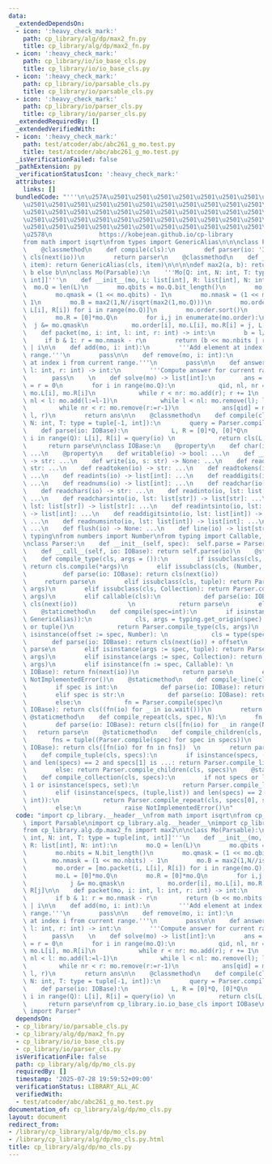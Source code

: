 ```yaml
---
data:
  _extendedDependsOn:
  - icon: ':heavy_check_mark:'
    path: cp_library/alg/dp/max2_fn.py
    title: cp_library/alg/dp/max2_fn.py
  - icon: ':heavy_check_mark:'
    path: cp_library/io/io_base_cls.py
    title: cp_library/io/io_base_cls.py
  - icon: ':heavy_check_mark:'
    path: cp_library/io/parsable_cls.py
    title: cp_library/io/parsable_cls.py
  - icon: ':heavy_check_mark:'
    path: cp_library/io/parser_cls.py
    title: cp_library/io/parser_cls.py
  _extendedRequiredBy: []
  _extendedVerifiedWith:
  - icon: ':heavy_check_mark:'
    path: test/atcoder/abc/abc261_g_mo.test.py
    title: test/atcoder/abc/abc261_g_mo.test.py
  _isVerificationFailed: false
  _pathExtension: py
  _verificationStatusIcon: ':heavy_check_mark:'
  attributes:
    links: []
  bundledCode: "'''\n\u257A\u2501\u2501\u2501\u2501\u2501\u2501\u2501\u2501\u2501\u2501\
    \u2501\u2501\u2501\u2501\u2501\u2501\u2501\u2501\u2501\u2501\u2501\u2501\u2501\
    \u2501\u2501\u2501\u2501\u2501\u2501\u2501\u2501\u2501\u2501\u2501\u2501\u2501\
    \u2501\u2501\u2501\u2501\u2501\u2501\u2501\u2501\u2501\u2501\u2501\u2501\u2501\
    \u2501\u2501\u2501\u2501\u2501\u2501\u2501\u2501\u2501\u2501\u2501\u2501\u2501\
    \u2578\n             https://kobejean.github.io/cp-library               \n'''\n\
    from math import isqrt\nfrom types import GenericAlias\n\n\nclass Parsable:\n\
    \    @classmethod\n    def compile(cls):\n        def parser(io: 'IOBase'): return\
    \ cls(next(io))\n        return parser\n    @classmethod\n    def __class_getitem__(cls,\
    \ item): return GenericAlias(cls, item)\n\n\n\ndef max2(a, b): return a if a >\
    \ b else b\n\nclass Mo(Parsable):\n    '''Mo[Q: int, N: int, T: type = tuple[int,\
    \ int]]'''\n    def __init__(mo, L: list[int], R: list[int], N: int):\n      \
    \  mo.Q = len(L)\n        mo.qbits = mo.Q.bit_length()\n        mo.nbits = N.bit_length()\n\
    \        mo.qmask = (1 << mo.qbits) - 1\n        mo.nmask = (1 << mo.nbits) -\
    \ 1\n        mo.B = max2(1,N//isqrt(max2(1,mo.Q)))\n        mo.order = [mo.packet(i,\
    \ L[i], R[i]) for i in range(mo.Q)]\n        mo.order.sort()\n        mo.L = [0]*mo.Q\n\
    \        mo.R = [0]*mo.Q\n        for i,j in enumerate(mo.order):\n          \
    \  j &= mo.qmask\n            mo.order[i], mo.L[i], mo.R[i] = j, L[j], R[j]\n\n\
    \    def packet(mo, i: int, l: int, r: int) -> int:\n        b = l//mo.B\n   \
    \     if b & 1: r = mo.nmask - r\n        return (b << mo.nbits | r) << mo.qbits\
    \ | i\n\n    def add(mo, i: int):\n        '''Add element at index i to current\
    \ range.'''\n        pass\n\n    def remove(mo, i: int):\n        '''Remove element\
    \ at index i from current range.'''\n        pass\n\n    def answer(mo, i: int,\
    \ l: int, r: int) -> int:\n        '''Compute answer for current range.'''\n \
    \       pass\n    \n    def solve(mo) -> list[int]:\n        ans = [0]*mo.Q; l\
    \ = r = 0\n        for i in range(mo.Q):\n            qid, nl, nr = mo.order[i],\
    \ mo.L[i], mo.R[i]\n            while r < nr: mo.add(r); r += 1\n            while\
    \ nl < l: mo.add(l:=l-1)\n            while l < nl: mo.remove(l); l += 1\n   \
    \         while nr < r: mo.remove(r:=r-1)\n            ans[qid] = mo.answer(qid,\
    \ l, r)\n        return ans\n\n    @classmethod\n    def compile(cls, Q: int,\
    \ N: int, T: type = tuple[-1, int]):\n        query = Parser.compile(T)\n    \
    \    def parse(io: IOBase):\n            L, R = [0]*Q, [0]*Q\n            for\
    \ i in range(Q): L[i], R[i] = query(io) \n            return cls(L, R, N)\n  \
    \      return parse\n\nclass IOBase:\n    @property\n    def char(io) -> bool:\
    \ ...\n    @property\n    def writable(io) -> bool: ...\n    def __next__(io)\
    \ -> str: ...\n    def write(io, s: str) -> None: ...\n    def readline(io) ->\
    \ str: ...\n    def readtoken(io) -> str: ...\n    def readtokens(io) -> list[str]:\
    \ ...\n    def readints(io) -> list[int]: ...\n    def readdigits(io) -> list[int]:\
    \ ...\n    def readnums(io) -> list[int]: ...\n    def readchar(io) -> str: ...\n\
    \    def readchars(io) -> str: ...\n    def readinto(io, lst: list[str]) -> list[str]:\
    \ ...\n    def readcharsinto(io, lst: list[str]) -> list[str]: ...\n    def readtokensinto(io,\
    \ lst: list[str]) -> list[str]: ...\n    def readintsinto(io, lst: list[int])\
    \ -> list[int]: ...\n    def readdigitsinto(io, lst: list[int]) -> list[int]:\
    \ ...\n    def readnumsinto(io, lst: list[int]) -> list[int]: ...\n    def wait(io):\
    \ ...\n    def flush(io) -> None: ...\n    def line(io) -> list[str]: ...\nimport\
    \ typing\nfrom numbers import Number\nfrom typing import Callable, Collection\n\
    \nclass Parser:\n    def __init__(self, spec):  self.parse = Parser.compile(spec)\n\
    \    def __call__(self, io: IOBase): return self.parse(io)\n    @staticmethod\n\
    \    def compile_type(cls, args = ()):\n        if issubclass(cls, Parsable):\
    \ return cls.compile(*args)\n        elif issubclass(cls, (Number, str)):\n  \
    \          def parse(io: IOBase): return cls(next(io))              \n       \
    \     return parse\n        elif issubclass(cls, tuple): return Parser.compile_tuple(cls,\
    \ args)\n        elif issubclass(cls, Collection): return Parser.compile_collection(cls,\
    \ args)\n        elif callable(cls):\n            def parse(io: IOBase): return\
    \ cls(next(io))              \n            return parse\n        else: raise NotImplementedError()\n\
    \    @staticmethod\n    def compile(spec=int):\n        if isinstance(spec, (type,\
    \ GenericAlias)):\n            cls, args = typing.get_origin(spec) or spec, typing.get_args(spec)\
    \ or tuple()\n            return Parser.compile_type(cls, args)\n        elif\
    \ isinstance(offset := spec, Number): \n            cls = type(spec)  \n     \
    \       def parse(io: IOBase): return cls(next(io)) + offset\n            return\
    \ parse\n        elif isinstance(args := spec, tuple): return Parser.compile_tuple(type(spec),\
    \ args)\n        elif isinstance(args := spec, Collection): return Parser.compile_collection(type(spec),\
    \ args)\n        elif isinstance(fn := spec, Callable): \n            def parse(io:\
    \ IOBase): return fn(next(io))\n            return parse\n        else: raise\
    \ NotImplementedError()\n    @staticmethod\n    def compile_line(cls, spec=int):\n\
    \        if spec is int:\n            def parse(io: IOBase): return cls(io.readnums())\n\
    \        elif spec is str:\n            def parse(io: IOBase): return cls(io.line())\n\
    \        else:\n            fn = Parser.compile(spec)\n            def parse(io:\
    \ IOBase): return cls((fn(io) for _ in io.wait()))\n        return parse\n   \
    \ @staticmethod\n    def compile_repeat(cls, spec, N):\n        fn = Parser.compile(spec)\n\
    \        def parse(io: IOBase): return cls([fn(io) for _ in range(N)])\n     \
    \   return parse\n    @staticmethod\n    def compile_children(cls, specs):\n \
    \       fns = tuple((Parser.compile(spec) for spec in specs))\n        def parse(io:\
    \ IOBase): return cls([fn(io) for fn in fns])  \n        return parse\n    @staticmethod\n\
    \    def compile_tuple(cls, specs):\n        if isinstance(specs, (tuple,list))\
    \ and len(specs) == 2 and specs[1] is ...: return Parser.compile_line(cls, specs[0])\n\
    \        else: return Parser.compile_children(cls, specs)\n    @staticmethod\n\
    \    def compile_collection(cls, specs):\n        if not specs or len(specs) ==\
    \ 1 or isinstance(specs, set):\n            return Parser.compile_line(cls, *specs)\n\
    \        elif (isinstance(specs, (tuple,list)) and len(specs) == 2 and isinstance(specs[1],\
    \ int)):\n            return Parser.compile_repeat(cls, specs[0], specs[1])\n\
    \        else:\n            raise NotImplementedError()\n"
  code: "import cp_library.__header__\nfrom math import isqrt\nfrom cp_library.io.parsable_cls\
    \ import Parsable\nimport cp_library.alg.__header__\nimport cp_library.alg.dp.__header__\n\
    from cp_library.alg.dp.max2_fn import max2\n\nclass Mo(Parsable):\n    '''Mo[Q:\
    \ int, N: int, T: type = tuple[int, int]]'''\n    def __init__(mo, L: list[int],\
    \ R: list[int], N: int):\n        mo.Q = len(L)\n        mo.qbits = mo.Q.bit_length()\n\
    \        mo.nbits = N.bit_length()\n        mo.qmask = (1 << mo.qbits) - 1\n \
    \       mo.nmask = (1 << mo.nbits) - 1\n        mo.B = max2(1,N//isqrt(max2(1,mo.Q)))\n\
    \        mo.order = [mo.packet(i, L[i], R[i]) for i in range(mo.Q)]\n        mo.order.sort()\n\
    \        mo.L = [0]*mo.Q\n        mo.R = [0]*mo.Q\n        for i,j in enumerate(mo.order):\n\
    \            j &= mo.qmask\n            mo.order[i], mo.L[i], mo.R[i] = j, L[j],\
    \ R[j]\n\n    def packet(mo, i: int, l: int, r: int) -> int:\n        b = l//mo.B\n\
    \        if b & 1: r = mo.nmask - r\n        return (b << mo.nbits | r) << mo.qbits\
    \ | i\n\n    def add(mo, i: int):\n        '''Add element at index i to current\
    \ range.'''\n        pass\n\n    def remove(mo, i: int):\n        '''Remove element\
    \ at index i from current range.'''\n        pass\n\n    def answer(mo, i: int,\
    \ l: int, r: int) -> int:\n        '''Compute answer for current range.'''\n \
    \       pass\n    \n    def solve(mo) -> list[int]:\n        ans = [0]*mo.Q; l\
    \ = r = 0\n        for i in range(mo.Q):\n            qid, nl, nr = mo.order[i],\
    \ mo.L[i], mo.R[i]\n            while r < nr: mo.add(r); r += 1\n            while\
    \ nl < l: mo.add(l:=l-1)\n            while l < nl: mo.remove(l); l += 1\n   \
    \         while nr < r: mo.remove(r:=r-1)\n            ans[qid] = mo.answer(qid,\
    \ l, r)\n        return ans\n\n    @classmethod\n    def compile(cls, Q: int,\
    \ N: int, T: type = tuple[-1, int]):\n        query = Parser.compile(T)\n    \
    \    def parse(io: IOBase):\n            L, R = [0]*Q, [0]*Q\n            for\
    \ i in range(Q): L[i], R[i] = query(io) \n            return cls(L, R, N)\n  \
    \      return parse\nfrom cp_library.io.io_base_cls import IOBase\nfrom cp_library.io.parser_cls\
    \ import Parser"
  dependsOn:
  - cp_library/io/parsable_cls.py
  - cp_library/alg/dp/max2_fn.py
  - cp_library/io/io_base_cls.py
  - cp_library/io/parser_cls.py
  isVerificationFile: false
  path: cp_library/alg/dp/mo_cls.py
  requiredBy: []
  timestamp: '2025-07-28 19:59:52+09:00'
  verificationStatus: LIBRARY_ALL_AC
  verifiedWith:
  - test/atcoder/abc/abc261_g_mo.test.py
documentation_of: cp_library/alg/dp/mo_cls.py
layout: document
redirect_from:
- /library/cp_library/alg/dp/mo_cls.py
- /library/cp_library/alg/dp/mo_cls.py.html
title: cp_library/alg/dp/mo_cls.py
---
```

